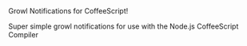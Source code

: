 <h2></h2>Growl Notifications for CoffeeScript!

<img src="http://cl.ly/8YkJ/Screen_shot_2011-07-19_at_1.34.40_AM.png" alt="" />

<p>Super simple growl notifications for use with the Node.js CoffeeScript Compiler</p>